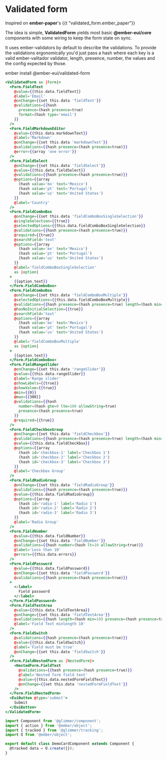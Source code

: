 # Validated form

<EuiText>
  <p>Inspired on <strong>ember-paper</strong>'s <EuiCode>{{t "validated_form.ember_paper"}}</EuiCode></p>

  <p>The idea is simple, <strong>ValidatedForm</strong> yields most basic <strong>@ember-eui/core</strong> components with some wiring to keep the form state on sync.</p>

  <p>It uses <EuiLink @target="_blank" @href="https://github.com/offirgolan/ember-validators">ember-validators</EuiLink> by default to describe the validations. To provide the validations ergonomically you'd just pass a hash where each key is a valid
ember-valitador validator, <EuiCode>length</EuiCode>, <EuiCode>presence</EuiCode>, <EuiCode>number</EuiCode>, the values and the <EuiCode>config</EuiCode> expected by those.</p>

<p><EuiCodeBlock @isCopyable={{true}}>ember install @ember-eui/validated-form</EuiCodeBlock></p>

</EuiText>

```hbs template
<ValidatedForm as |Form|>
  <Form.FieldText
    @value={{this.data.fieldText}}
    @label='Email'
    @onChange={{set this.data 'fieldText'}}
    @validations={{hash
      presence=(hash presence=true)
      format=(hash type='email')
    }}
  />
  <Form.FieldMarkdownEditor
    @value={{this.data.markdownText}}
    @label='Markdown'
    @onChange={{set this.data 'markdownText'}}
    @validations={{hash presence=(hash presence=true)}}
    @error={{array 'one error'}}
  />
  <Form.FieldSelect
    @onChange={{set this.data 'fieldSelect'}}
    @value={{this.data.fieldSelect}}
    @validations={{hash presence=(hash presence=true)}}
    @options={{array
      (hash value='mx' text='Mexico')
      (hash value='pt' text='Portugal')
      (hash value='us' text='United States')
    }}
    @label='Country'
  />
  <Form.FieldComboBox
    @onChange={{set this.data 'fieldComboBoxSingleSelection'}}
    @singleSelection={{true}}
    @selectedOptions={{this.data.fieldComboBoxSingleSelection}}
    @validations={{hash presence=(hash presence=true)}}
    @required={{true}}
    @searchField='text'
    @options={{array
      (hash value='mx' text='Mexico')
      (hash value='pt' text='Portugal')
      (hash value='us' text='United States')
    }}
    @label='fieldComboBoxSingleSelection'
    as |option|
  >
    {{option.text}}
  </Form.FieldComboBox>
  <Form.FieldComboBox
    @onChange={{set this.data 'fieldComboBoxMultiple'}}
    @selectedOptions={{this.data.fieldComboBoxMultiple}}
    @validations={{hash presence=(hash presence=true) length=(hash min=2)}}
    @hasNoInitialSelection={{true}}
    @searchField='text'
    @options={{array
      (hash value='mx' text='Mexico')
      (hash value='pt' text='Portugal')
      (hash value='us' text='United States')
    }}
    @label='fieldComboBoxMultiple'
    as |option|
  >
    {{option.text}}
  </Form.FieldComboBox>
  <Form.FieldRangeSlider
    @onChange={{set this.data 'rangeSlider'}}
    @value={{this.data.rangeSlider}}
    @label='Range slider'
    @showLabels={{true}}
    @showValue={{true}}
    @min={{0}}
    @max={{300}}
    @validations={{hash
      number=(hash gte=0 lte=100 allowString=true)
      presence=(hash presence=true)
    }}
    @required={{true}}
  />
  <Form.FieldCheckboxGroup
    @onChange={{set this.data 'fieldCheckbox'}}
    @validations={{hash presence=(hash presence=true) length=(hash min=1)}}
    @value={{this.data.fieldCheckbox}}
    @options={{array
      (hash id='checkbox-1' label='Checkbox 1')
      (hash id='checkbox-2' label='Checkbox 2')
      (hash id='checkbox-3' label='Checkbox 3')
    }}
    @label='Checkbox Group'
  />
  <Form.FieldRadioGroup
    @onChange={{set this.data 'fieldRadioGroup'}}
    @validations={{hash presence=(hash presence=true)}}
    @value={{this.data.fieldRadioGroup}}
    @options={{array
      (hash id='radio-1' label='Radio 1')
      (hash id='radio-2' label='Radio 2')
      (hash id='radio-3' label='Radio 3')
    }}
    @label='Radio Group'
  />
  <Form.FieldNumber
    @value={{this.data.fieldNumber}}
    @onChange={{set this.data 'fieldNumber'}}
    @validations={{hash number=(hash lt=10 allowString=true)}}
    @label='Less than 10'
    @errors={{this.data.errors}}
  />
  <Form.FieldPassword
    @value={{this.data.fieldPassword}}
    @onChange={{set this.data 'fieldPassword'}}
    @validations={{hash presence=(hash presence=true)}}
  >
    <:label>
      Field password
    </:label>
  </Form.FieldPassword>
  <Form.FieldTextArea
    @value={{this.data.fieldTextArea}}
    @onChange={{set this.data 'fieldTextArea'}}
    @validations={{hash length=(hash min=10) presence=(hash presence=true)}}
    @label='Field Text minlength 10'
  />
  <Form.FieldSwitch
    @validations={{hash presence=(hash presence=true)}}
    @value={{this.data.fieldSwitch}}
    @label='Field must be true'
    @onChange={{set this.data 'fieldSwitch'}}
  />
  <Form.FieldNestedForm as |NestedForm|>
    <NestedForm.FieldText
      @validations={{hash presence=(hash presence=true)}}
      @label='Nested form field text'
      @value={{this.data.nestedFormFieldText}}
      @onChange={{set this.data 'nestedFormFieldText'}}
    />
  </Form.FieldNestedForm>
  <EuiButton @type='submit'>
    Submit
  </EuiButton>
</ValidatedForm>
```

```js component
import Component from '@glimmer/component';
import { action } from '@ember/object';
import { tracked } from '@glimmer/tracking';
import O from '@ember/object';

export default class DemoCardComponent extends Component {
  @tracked data = O.create({});
}
```
